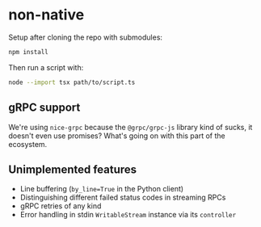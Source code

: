 # non-native

Setup after cloning the repo with submodules:

```bash
npm install
```

Then run a script with:

```bash
node --import tsx path/to/script.ts
```

## gRPC support

We're using `nice-grpc` because the `@grpc/grpc-js` library kind of sucks, it doesn't even use promises? What's going on with this part of the ecosystem.

## Unimplemented features

- Line buffering (`by_line=True` in the Python client)
- Distinguishing different failed status codes in streaming RPCs
- gRPC retries of any kind
- Error handling in stdin `WritableStream` instance via its `controller`
